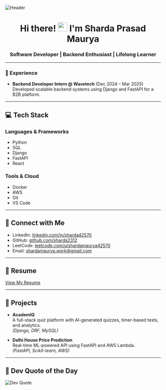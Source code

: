 ![Header](https://raw.githubusercontent.com/halfrost/halfrost/master/icons/header_.png)

<div align="center">
  <h1>Hi there! <img src="https://user-images.githubusercontent.com/18350557/176309783-0785949b-9127-417c-8b55-ab5a4333674e.gif" width="30px"> I'm Sharda Prasad Maurya</h1>
  <h3>Software Developer | Backend Enthusiast | Lifelong Learner</h3>
</div>

---

### 💼 Experience

- **Backend Developer Intern @ Wavetech** (Dec 2024 – Mar 2025)  
  Developed scalable backend systems using Django and FastAPI for a B2B platform.

---

## 💻 Tech Stack

### Languages & Frameworks
- Python  
- SQL  
- Django  
- FastAPI  
- React

### Tools & Cloud
- Docker  
- AWS  
- Git  
- VS Code

---

## 🔗 Connect with Me

- LinkedIn: [linkedin.com/in/sharda42570](https://www.linkedin.com/in/sharda42570)  
- GitHub: [github.com/sharda2312](https://github.com/sharda2312)  
- LeetCode: [leetcode.com/u/shardamaurya42570](https://leetcode.com/u/shardamaurya42570/)  
- Email: [shardamaurya.work@gmail.com](mailto:shardamaurya.work@gmail.com)

---

## 📄 Resume

[View My Resume](RESUME_LINK_HERE)

---

## 🔨 Projects

- **AcademIQ**  
  A full-stack quiz platform with AI-generated quizzes, timer-based tests, and analytics.  
  *(Django, DRF, MySQL)*

- **Delhi House Price Prediction**  
  Real-time ML-powered API using FastAPI and AWS Lambda.  
  *(FastAPI, Scikit-learn, AWS)*

---

## 💬 Dev Quote of the Day

![Dev Quote](https://quotes-github-readme.vercel.app/api?type=horizontal&theme=radical)
